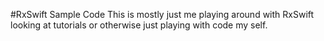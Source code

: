 #RxSwift Sample Code 
This is mostly just me playing around with RxSwift looking at tutorials or otherwise just playing with code my self.
